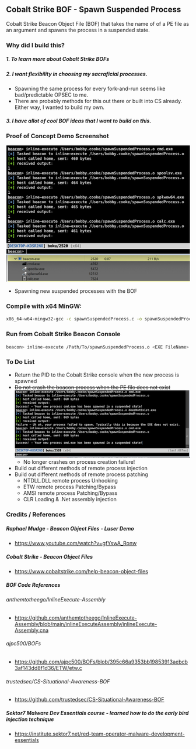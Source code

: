 ## Cobalt Strike BOF - Spawn Suspended Process
Cobalt Strike Beacon Object File (BOF) that takes the name of of a PE file as an argument and spawns the process in a suspended state.

### Why did I build this?
##### 1. To learn more about Cobalt Strike BOFs
##### 2. I want flexibility in choosing my sacraficial processes. 
  + Spawning the same process for every fork-and-run seems like bad/predictable OPSEC to me.
  + There are probably methods for this out there or built into CS already. Either way, I wanted to build my own.
##### 3. I have allot of cool BOF ideas that I want to build on this.

### Proof of Concept Demo Screenshot 
  ![](Bof-SpawnSuspendedProcess.png)
+ Spawning new suspended processes with the BOF

### Compile with x64 MinGW:
```bash
x86_64-w64-mingw32-gcc -c spawnSuspendedProcess.c -o spawnSuspendedProcess.o
```
### Run from Cobalt Strike Beacon Console
```bash
beacon> inline-execute /Path/To/spawnSuspendedProcess.o <EXE FileName>
```


### To Do List
+ Return the PID to the Cobalt Strike console when the new process is spawned
+ ~~Do not crash the beacon process when the PE file does not exist~~
![](/noCrashUpdate.png)
  - No longer crashes on process creation failure!
+ Build out different methods of remote process injection
+ Build out different methods of remote process patching
  + NTDLL.DLL remote process Unhooking
  + ETW remote process Patching/Bypass
  + AMSI remote process Patching/Bypass
  + CLR Loading & .Net assembly injection


### Credits / References
##### Raphael Mudge - Beacon Object Files - Luser Demo
+ https://www.youtube.com/watch?v=gfYswA_Ronw
##### Cobalt Strike - Beacon Object Files
+ https://www.cobaltstrike.com/help-beacon-object-files
##### BOF Code References
###### anthemtotheego/InlineExecute-Assembly
+ https://github.com/anthemtotheego/InlineExecute-Assembly/blob/main/inlineExecuteAssembly/inlineExecute-Assembly.cna
###### ajpc500/BOFs
+ https://github.com/ajpc500/BOFs/blob/395c66a9353bb19853913aebcb3af143dd8f1d36/ETW/etw.c
###### trustedsec/CS-Situational-Awareness-BOF
+ https://github.com/trustedsec/CS-Situational-Awareness-BOF
##### Sektor7 Malware Dev Essentials course - learned how to do the early bird injection technique
+ https://institute.sektor7.net/red-team-operator-malware-development-essentials
